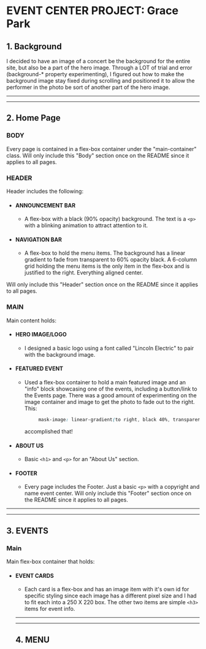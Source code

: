 # EVENT CENTER PROJECT: Grace Park


## 1. Background

I decided to have an image of a concert be the background for the entire site, but also be a part of the hero image. Through a LOT of trial and error (background-* property experimenting), I figured out how to make the background image stay fixed during scrolling and positioned it to allow the performer in the photo be sort of another part of the hero image.

---
---

## 2. Home Page

### BODY

Every page is contained in a flex-box container under the "main-container" class. Will only include this "Body" section once on the README since it applies to all pages.

### HEADER

Header includes the following:

- #### ANNOUNCEMENT BAR

  - A flex-box with a black (90% opacity) background. The text is a `<p>` with a blinking animation to attract attention to it.

- #### NAVIGATION BAR

  - A flex-box to hold the menu items. The background has a linear gradient to fade from transparent to 60% opacity black. A 6-column grid holding the menu items is the only item in the flex-box and is justified to the right. Everything aligned center.

Will only include this "Header" section once on the README since it applies to all pages.

### MAIN

Main content holds:

- #### HERO IMAGE/LOGO

  - I designed a basic logo using a font called "Lincoln Electric" to pair with the background image.

- #### FEATURED EVENT

  - Used a flex-box container to hold a main featured image and an "info" block showcasing one of the events, including a button/link to the Events page. There was a good amount of experimenting on the image container and image to get the photo to fade out to the right. This:
    ```css
         mask-image: linear-gradient(to right, black 40%, transparent 70%);
     ```
    accomplished that!

- #### ABOUT US

  - Basic `<h1>` and `<p>` for an "About Us" section.

- #### FOOTER

  - Every page includes the Footer. Just a basic `<p>` with a copyright and name event center. Will only include this "Footer" section once on the README since it applies to all pages.

---
---

## 3. EVENTS

### Main

Main flex-box container that holds:

- #### EVENT CARDS
  - Each card is a flex-box and has an image item with it's own id for specific styling since each image has a different pixel size and I had to fit each into a 250 X 220 box. The other two items are simple `<h3>` items for event info.

  ---
  ---

  ## 4. MENU